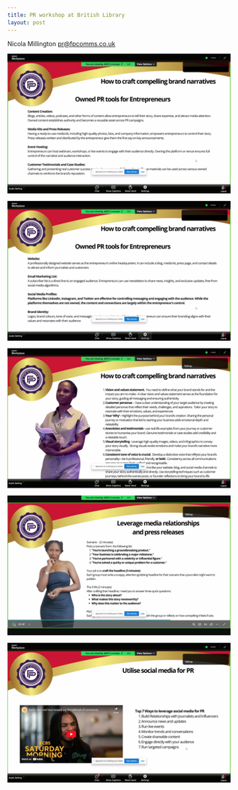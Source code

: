 ```yaml
---
title: PR workshop at British Library
layout: post
---
```


Nicola Millington
pr@fpcomms.co.uk

![brand narrative 1](/assets/2024-PR/brand-narrative-1.jpg)

![brand narrative 2](/assets/2024-PR/brand-narrative-2.jpg)

![brand narrative 3](/assets/2024-PR/brand-narrative-3.jpg)

![media relationship for PR](/assets/2024-PR/media-relationship.jpg)

![social media for PR](/assets/2024-PR/social-media.jpg)
